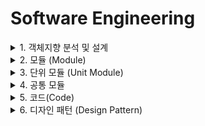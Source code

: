 <link rel="stylesheet" href="../style.css">

# Software Engineering

<details>
<summary>1. 객체지향 분석 및 설계</summary>

<br/>

### 1) 객체지향 분석(OOA; Object Oriented Analysis)

> **개념** : (사용자 요구사항과 관련된) 객체, 속성, 연산, 관계 등 정의해 모델링
>
> **목적** : 클래스 식별
>
> - 객체와 속성 / 클래스와 멤버 / 전체와 부분 등으로 나누어 분석

<br/>

### 2) 객체지향 분석의 방법론

> **Rumbaugh(럼바우) 방법** 
>    - '객체 / 동적 / 기능' 모델로 나누어 분석 활동함
>
> **Booch(부치) 방법**
>    - 미시적 / 거시적 개발 프로세스 모두 사용
>    - 클래스와 객체들을 분석 및 식별 / 클래스 속성과 연산 정의
>
> **Jacobson 방법**
>    - 유스케이스(Use Case) 강조하여 사용
>
> **Coad와 Yourdon 방법**
>    - E-R 다이어그램 사용 => 객체 행위 모델링
>    - 객체 식별 / 구조 식별 / 주제 정의 / 속성과 인스턴스 연결 정의 / 연산과 메시지 연결 정의 등의 과정
>
> **Wirfs-Brock 방법**
>    - 분석과 설계 구분 X
>    - 고객 명세서 평가 => 설계까지 연속 수행

<br/>

### 3) 럼바우(Rumbaugh)의 분석 기법

> **개념** : 모든 소프트웨어 구성 요소를 '그래픽 표기법' 이용해 모델링
>
> (= 객체 모델링 기법, OMT, Object-Modeling Technique)

<br/>

> **분석 활동** : 객체 모델링 => 동적 모델링 => 기능 모델링 순
>
>    - **객체 모델링(Object Modeling)**
>        - = 정보 모델링, Information Modeling
>        - 요구되는 객체 찾아, 속성과 연산 식별 & 객체 간 관계 규정 => 객체 다이어그램으로 표시
>
>    - **동적 모델링(Dynamic Modeling)**
>        - 상태 다이어그램 이용
>        - (시간 흐름에 따른) 객체 간 제어 흐름, 상호 작용, 동작 순서 등 동적 행위 표현
>
>    - **기능 모델링(Functional Modeling)**
>        - 자료 흐름(DFD) 이용
>        - 다수 프로세스 간 자료 흐름을 중심으로 처리 과정 표현

<br/>

### 4) 객체지향 설계 원칙 SOLID

> **개념** : 변경/확장에 유연한 시스템 설계를 위해 지켜야 할 원칙
>
> - **단일 책임 원칙(SRP)** : 객체는 단 하나의 책임만
>
> - **개방-폐쇄 원칙(OCP)** : 기존 코드 변경 없이, 기능 추가할 수 있도록
>
> - **리스코프 치환 원칙(LSP)** : 자식 클래스 = 최소한 부모 클래스 기능은 수행
>
> - **인터페이스 분리 원칙(ISP)** : 사용하지 않는 인터페이스와 의존 관계 or 영향 X
>
> - **의존 역전 원칙(DIP)** : 추상성 높은 클래스와 의존 관계 맺어야 함

<br/>

</details>



<details>
<summary>2. 모듈 (Module)</summary>

<br/>

> **개념** : 모듈화 통해 분리된 시스템의 각 기능 (서브루틴, 서브시스템, 소프트웨어 내 프로그램, 작업 단위 등)
>
> - **모듈의 기능적 독립성** 높이려면?
>    - 결합도 (Coupling) 낮추고
>    - 응집도 (Cohesion) 높이고
>    - 모듈 크기 작게

<br/>

### 1) 결합도 (Coupling)

> **개념** : 모듈 간 상호 의존도 (연관 관계)
>
> - 결합도 약할수록 => 품질이 높다.

<br/>

> **종류** (결합도 강한 순서대로 - 내공외제스자)
>
> - **내용 결합도(Content Coupling)**
>    - 한 모듈이 다른 모듈 내부 기능/자료 직접 참조/수정 시
>
> - **공통(공유) 결합도(Common Coupling)**
>    - 공유 데이터 영역을 여러 모듈이 사용 시
>    - 전역 변수 사용해, 전역 변수 갱신하는 방식으로 상호 작용 시
>
> - **외부 결합도(External Coupling)**
>    - 어떤 모듈에서 선언한 데이터(변수)를 외부 다른 모듈에서 참조 시
>
> - **제어 결합도(Control Coupling)**
>    - 어떤 모듈이 다른 모듈 내부의 논리 흐름 제어 위해, 제어 신호/요소 전달 시
>    - 하위에서 상위 모듈로 제어 신호 이동 => (하위가 상위에 처리 명령 내리는) 권리 전도 현상 발생
>
> - **스탬프(검인) 결합도(Stamp Coupling)**
>    - 모듈 간 인터페이스로 배열/레코드 등 자료 구조가 전달될 때
>
> - **자료 결합도(Data Coupling)**
>    - 모듈 간 인터페이스가 자료 요소로만 구성될 때

<br/>

### 2) 응집도 (Cohesion)

> **개념** : 모듈 내부 요소 간 관련 정도
>
> - 응집도 강할수록 => 품질이 높다.

<br/>

> **종류** (응집도 강한 순서대로)
>
> - **기능적 응집도(Functional Cohesion)**
>    - 모듈 내부 모든 기능 요소 => 단일 문제와 연관되어 수행될 때
>
> - **순차적 응집도(Sequential Cohesion)**
>    - 모듈 내 하나의 활동으로부터 나온 출력 데이터 => 다음 활동 입력 데이터로 사용 시
>
> - **교환(통신)적 응집도(Communication Cohesion)**
>    - 동일 입/출력 사용해, 서로 다른 기능 수행하는 구성 요소들 모여있을 때
>
> - **절차적 응집도(Procedural Cohesion)**
>    - 모듈이 다수의 관련 기능 가질 때, 모듈 내 구성 요소들이 그 기능을 순차적으로 수행할 경우
>
> - **시간적 응집도(Temporal Cohesion)**
>    - 특정 시간에 처리되는 몇 개 기능을 하나의 모듈로 작성할 경우
>
> - **논리적 응집도(Logical Cohesion)**
>    - 유사 성격, 특정 형태로 분류되는 처리 요소들로 하나의 모듈 형성할 경우
>
> - **우연적 응집도(Coincidental Cohesion)**
>    - 모듈 내 구성 요소들이 관련 없는 요소들로만 구성된 경우

<br/>

### 3) 팬인(Fan-In) / 팬아웃(Fan-Out)

> 💡 팬인/팬아웃 분석 => 시스템 복잡도 알 수 있다.
>
> **시스템 복잡도 최적화** 하려면? : 팬인 높게, 팬아웃 낮게
>
> - **팬인** : 어떤 모듈을 제어하는 모듈 수
>
> - **팬아웃** : 어떤 모듈에 의해 제어되는 모듈 수

<br/>

> ✅ **팬인이 높다**
>
> - (재사용 측면에서) 설계 good
> - 단일 장애점 발생 가능 => 중점적인 관리 & 테스트 필요

<br/>

### 4) N-S 차트 (Nassi-Schneiderman Chart)

> **개념** : 논리 기술에 중점, 도형 이용해 표현하는 방법 (= 박스 다이어그램, Chapin Chart)
>
> - GOTO나 화살표 사용 X
> - 연속 / 선택 및 다중 선택 / 반복 -----> 3가지 제어 논리 구조로 표현
> - 조건이 복합된 처리를 시각적으로 명확히 식별하는 데 적합

<br/>

</details>



<details>
<summary>3. 단위 모듈 (Unit Module)</summary>

<br/>

> **개념** : (소프트웨어 구현에 필요한) 한 가지 동작을 수행하는 기능을 모듈로 구현한 것
>
> - **단위 기능** : 단위 모듈로 구현되는 하나의 기능
>
> - 독립적 컴파일 가능 / 다른 모듈에 호출, 삽입 가능

<br/>

> 📌 **단위 모듈 구현 과정**
>
> - 단위 기능 명세서 작성
>    - 기능, 코드 명세서, 설계 지침 등
>
> - 입/출력 기능 구현
>    - (입/출력 기능을 위한) 알고리즘 및 데이터 구현
>
> - 알고리즘 구현
>    - 단위 기능별 모듈 구현

<br/>

### 1) IPC (Inter-Process Communication)

> **개념** : (모듈 간 통신 방식 구현을 위해 사용되는) 대표적 프로그래밍 인터페이스 집합

<br/>

> 💡 **IPC 대표 메소드 (5가지)**
>
> - **Shared Memory** : 공유 가능한 메모리를 구성해, 다수의 프로세스가 통신
>
> - **Socket** : 네트워크 소켓 이용해, 네트워크를 경유하는 프로세스 간 통신
>
> - **Semaphores** : 공유 자원에 대한 접근 제어를 통해 통신
>
> - **Pipes & named Pipes** : Pipe라고 불리는 선입선출 형태로 구성된 메모리를 여러 프로세스가 공유하여 통신
>
> - **Message Queueing** : 메시지가 발생하면, 이를 전달하는 방식으로 통신

<br/>

### 2) 단위 모듈 테스트

> **개념** : (단위 기능으로 구현된) 모듈이 정해진 기능을 정확히 수행하는지 검증하는 것 (= 단위 테스트, Unit Test)
>
> - 단위 모듈 테스트의 기준 = (단위 모듈에 대한) 코드
> - 따라서, 시스템 수준 오류는 잡을 수 X

<br/>

### 3) 테스트 케이스 (Test Case)

> **개념** : 소프트웨어가 사용자 요구사항을 정확히 준수했는지 확인하기 위한 테스트 항목 명세서
>
> 테스트 케이스 이용하지 않으면?
>    - 특정 요소에 대한 검증 누락 or 불필요한 검증 반복으로 인력/시간 낭비

<br/>

> 💡 (ISO/IEC/IEEE 29119-3 표준에 따른) **테스트 케이스 구성 요소**
>
> - **식별자(Identifier)** : 항목 식별자, 일련번호
>
> - **테스트 항목(Test Item)** : 테스트 대상(모듈 or 기능)
>
> - **입력 명세(Input Specification)** : 입력 데이터 or 테스트 조건
>
> - **출력 명세(Output Specification)** : 테스트 케이스 수행 시 예상되는 출력 결과
>
> - **환경 설정(Environmental Needs)** : 필요한 하드웨어나 소프트웨어 환경
>
> - **특수 절차 요구(Special Procedure Requirement)** : 테스트 케이스 수행 시 특별히 요구되는 절차
>
> - **의존성 기술(Inter-case Dependencies)** : 테스트 케이스 간의 의존성

<br/>

</details>



<details>
<summary>4. 공통 모듈</summary>

<br/>

> **개념** : 여러 프로그램에서 공통으로 사용할 수 있는 모듈 (ex. 자주 사용되는 계산식, 사용자 인증)
>
> => 공통 모듈 구현 시, (해당 기능 명확히 이해할 수 있도록) **명세 기법** 준수해야 함

<br/>

### 1) 공통 모듈 명세 기법 - 종류

> - **정확성(Correctness)** : 시스템 구현 시, (해당 기능이 필요한 걸 알 수 있도록) 정확히 작성
>
> - **명확성(Clarity)** : 중의적으로 해석되지 않도록 명확히 작성
>
> - **완전성(Completeness)** : 시스템 구현을 위해 필요한 모든 것 기술
>
> - **일관성(Consistency)** : 공통 기능들 간 상호 충돌 발생하지 않게 작성
>
> - **추적성(Traceability)** : 기능에 대한 요구사항의 출처, 관련 시스템 등 관계 파악할 수 있게 작성

<br/>

### 2) 재사용(Reuse)

> **개념** : 이미 개발된 기능을 새로운 시스템/기능 개발에 사용하기 적합하도록 최적화하는 것
>
> - 새로 개발하는 데 필요한 비용/시간 절약 가능
> - 누구나 이해할 수 있고, 사용 가능하도록 사용법 공개해야 함

<br/>

> 💡 **재사용 규모에 따른 분류**
>
> - **함수와 객체** : 클래스나 메소드 단위의 소스 코드 재사용
>
> - **컴포넌트**
>    - 독립적인 업무/기능 수행하는 실행 코드 기반으로 작성된 모듈
>    - (컴포넌트 자체에 대한 수정 없이) 인터페이스 통해 통신하는 방식으로 재사용
>
> - **애플리케이션** : 공통 기능을 제공하는 애플리케이션을 공유하는 방식으로 재사용

<br/>

### 3) 효과적인 모듈 설계 방안

> - 결합도(Coupling) 줄이고, 응집도(Cohesion) 높여서 => 모듈 독립성, 재사용성 높인다.
>
> - 복잡도, 중복성 줄이고 / 일관성 유지
>
> - 모듈의 기능 = 예측 가능해야 하고, 지나치게 제한적이면 X
>
> - 모듈 크기 = 시스템 전반의 기능/구조 이해하기 쉬운 크기로 분해
>
> - (효과적인 제어를 위해) 모듈 간 계층적 관계를 정의하는 자료가 제시되어야 한다.

<br/>

</details>



<details>
<summary>5. 코드(Code)</summary>

<br/>

> **개념** : 자료의 **분류 / 조합 / 집계 / 추출**을 용이하게 하기 위해 사용하는 기호
>
> - 정보를 신속 / 정확 / 명료하게 전달 가능
> - 일정한 규칙에 따라 작성
> - 정보 처리 효율 & 처리된 정보의 가치에 많은 영향을 미침

<br/>

### 1) 코드의 주요 기능

> - **식별 기능** : 데이터 간 성격에 따라 구분
> - **분류 기능** : 특정 기준 / 동일 유형에 해당하는 데이터 그룹화
> - **배열 기능** : 의미 부여하여 나열
> - **표준화 기능** : 다양한 데이터를 기준에 맞추어 표현
> - **간소화 기능** : 복잡한 데이터를 간소화

<br/>

### 2) 코드의 종류

> - **순차 코드(Sequence Code)**
>    - 일정 기준(자료 발생 순서, 크기 순서 등)에 따라 차례로 일련 번호 부여
>    - = 순서 코드, 일련번호 코드 (ex. 1, 2, 3, 4, ...)
>
> - **블록 코드(Block Code)**
>    - (코드화 대상 항목 중) 공통적인 것끼리 블록으로 구분 => 각 블록 내에서 일련번호 부여
>    - = 구분 코드 (ex. 1001 ~ 1100 : 총무부 / 1101 ~ 1200 : 영업부)
>
> - **10진 코드(Decimal Code)**
>    - 0 ~ 9까지 10진 분할 => 다시 각각에 대해 10진 분할 (필요한 만큼 반복)
>    - = 도서 분류식 코드 (ex. 1000 : 공학 / 1100 : 소프트웨어 공학 / 1110 : 소프트웨어 설계)
>
> - **그룹 분류 코드(Group Classification Code)** 
>    - 일정 기준에 따라 대분류 / 중분류 / 소분류 등으로 구분 => 각 그룹 내에서 일련번호 부여
>    - ex) 1-01-001 : 본사-총무부-인사계 / 2-01-001 : 지사-총무부-인사계
>
> - **연상 코드(Mnemonic Code)**
>    - (코드화 대상 항목의) 명칭/약호와 관계 있는 숫자/문자/기호 이용해 코드 부여
>    - ex) TV-40 : 40인치 TV / L-15-220 : 15W 220V의 램프
> 
> - **표의 숫자 코드(Significant Digit Code)**
>    - 성질(길이, 넓이, 부피, 지름, 높이 등) 같은 물리적 수치를 그대로 코드에 적용 
>    - = 유효 숫자 코드 (ex. 120-720-1500 : 두께x폭x길이가 120x720x1500 인 강판)
>
> - **합성 코드(Combined Code)**
>    - 2개 이상의 코드를 조합
>    - ex) 연상 코드 + 순차 코드 : KE-711 : 대한항공 711기 / AC-253 : 에어캐나다 253기

<br/>

</details>



<details>
<summary>6. 디자인 패턴 (Design Pattern)</summary>

<br/>

> **개념** : 모듈 간 관계 및 인터페이스 설계 시, 참조할 수 있는 전형적인 해결 방식(예제)
>
> **구성** : 문제 및 배경, 적용 사례, 재사용 가능한 샘플 코드 등
>
> **GOF의 디자인 패턴** : 생성 패턴 / 구조 패턴 / 행위 패턴

<br/>

### 1) 생성 패턴 (Creational Pattern)

> 💡 **개념** : 클래스/객체의 생성/참조 과정을 정의하는 패턴

> - **추상 팩토리(Abstract Factory)**
>    - 구체적인 클래스에 의존 X
>    - 인터페이스를 통해 서로 연관/의존하는 객체 그룹으로 생성 => 추상적으로 표현
>    - 연관된 서브 클래스를 묶어 한 번에 교체하는 것이 가능
>
> - **빌더(Builder)**
>    - 인스턴스를 조합하여 객체 생성
>    - 객체 생성 과정과 표현 방법 분리 => 동일한 객체 생성에서도 서로 다른 결과 만들 수 O
>
> - **팩토리 메소드(Factory Method)**
>    - 객체 생성을 서브 클래스에서 처리하도록 분리하여 캡슐화
>    - 상위 클래스에서 인터페이스만 정의 / 실제 생성은 서브 클래스가 담당
>    - = 가상 생성자(Virtual Constructor) 패턴
>
> - **프로토타입(Prototype)**
>    - 원본 객체를 복제하는 방법으로 객체 생성 / 일반적인 방법으로 객체 생성
>    - 주로, 비용이 큰 경우에 이용
>
> - **싱글톤(Singleton)**
>    - 하나의 객체 생성 => 어디서든 참조 가능, but 여러 프로세스가 동시에 참조 X
>    - 클래스 내에서 인스턴스가 하나뿐임을 보장
>    - 불필요한 메모리 낭비 최소화

<br/>

### 2) 구조 패턴 (Structural Pattern)

> 💡 **개념** : 클래스/객체들을 조합하여 더 큰 구조로 만드는 패턴

> - **어댑터(Adapter)**
>    - 호환성 없는 클래스들의 인터페이스 => 다른 클래스가 이용할 수 있게 변환
>    - 기존 클래스 이용하고 싶은데, 인터페이스 불일치할 때 이용
>
> - **브리지(Bridge)**
>    - 구현부에서 추상층 분리 => 독립적으로 확장할 수 있도록 구성
>    - 기능과 구현을 두 개의 별도 클래스로 구현
>
> - **컴포지트(Composite)**
>    - 복합 객체와 단일 객체를 구분 없이 다루고자 할 때 사용
>    - 객체를 트리 구조로 구성 => 복합 객체 안에 복합 객체가 포함되는 구조 구현 가능
>
> - **데코레이터(Decorator)**
>    - 객체 간 결합을 통해 능동적으로 기능 확장 가능
>    - 임의 객체에 부가 기능 추가하기 위해 다른 객체 덧붙이는 방식
>
> - **퍼싸드(Facade)**
>    - 상위에 인터페이스 구성 => 서브 클래스들의 기능을 간편하게 사용하도록 함
>    - 서브 클래스 간 통합 인터페이스를 제공하는 Wrapper 객체 필요
>
> - **플라이웨이트(Flyweight)**
>    - 인스턴스를 매번 생성하지 않고, 가능한 한 공유해서 사용 => 메모리 절약
>    - 다수의 유사 객체 생성/조작 시 유용
>
> - **프록시(Proxy)**
>    - 접근 어려운 객체 & 연결하려는 객체 사이에서 인터페이스 역할 수행 (= 대리자)
>    - 내부에서는 객체 간 관계 단순하게 정리 / 외부에서는 객체의 세부 내용 숨김

<br/>

### 3) 행위 패턴 (Behavioral Pattern)

> 💡 **개념** : 클래스/객체들이 상호작용하는 방법 or 책임 분배 방법 정의하는 패턴

> - **책임 연쇄(Chain of Responsibility)**
>    - 요청 처리 가능한 객체가 둘 이상 존재 / 한 객체가 처리 못하면 다음 객체로
>    - 각 객체들이 고리(Chain)로 묶여 있어 => 요청 해결 시까지 책임 전가
>
> - **커맨드(Command)**
>    - 요청을 객체 형태로 캡슐화하여, (재이용/취소할 수 있도록) 요청에 필요한 정보 저장하거나 로그 남김
>    - 요청에 사용되는 명령어 => 추상 클래스 / 구체 클래스로 분리
>
> - **인터프리터(Interpreter)**
>    - 언어에 문법 표현을 정의
>    - SQL이나 통신 프로토콜 개발 시 사용
>
> - **반복자(Iterator)**
>    - 접근이 잦은 객체(ex. 자료구조)에 대해 동일한 인터페이스 사용하도록 함
>    - 내부 표현 방법 노출 없이, 순차적 접근 가능
>
> - **중재자(Mediator)**
>    - 객체 간 복잡한 상호작용(Interface)을 캡슐화 => 객체로 정의
>    - 객체 간 의존성 줄여, 결합도 감소
>
> - **메멘토(Memento)**
>    - 특정 시점에서의 객체 내부 상태 객체화 => 요청에 따라 객체를 해당 시점 상태로 돌릴 수 있음
>    - 주로, Ctrl + Z 같은 되돌리기 기능 개발 시 이용
>
> - **옵서버(Observer)**
>    - 한 객체 상태 변화 => 객체에 상속되어 있는 다른 객체들에게 변화 상태 전달
>    - 일대다의 의존성을 정의
>    - 주로, 분산 시스템 간 이벤트 생성/발행(Publish) & 수신(Subscribe) 해야 할 때 이용
>
> - **상태(State)**
>    - 객체 상태에 따라 동일한 동작 다르게 처리해야 할 때 사용
>    - 객체 상태 캡슐화 => 이를 참조하는 방식
>
> - **전략(Strategy)**
>    - 동일 계열의 알고리즘을 개별적으로 캡슐화 => 상호 교환할 수 있게 정의
>    - 클라이언트는 독립적으로 알고리즘 선택 사용 가능
>    - 클라이언트에 영향 없이 알고리즘 변경 가능
>
> - **템플릿 메소드(Template Method)**
>    - 상위 클래스에서 골격 정의 / 하위 클래스에서 세부 처리 구체화
>    - 유사한 서브 클래스 묶어, 공통 내용을 상위 클래스에서 정의 => 코드 양 줄이고, 유지보수 용이
>
> - **방문자(Visitor)**
>    - 각 클래스들의 데이터 구조에서 처리 기능 분리 => 별도 클래스로 구성
>    - 분리된 처리 기능 = 각 클래스 방문(Visit)하여 수행

<br/>

</details>









































